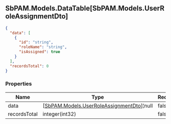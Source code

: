 
<h2 id="tocS_SbPAM.Models.DataTable[SbPAM.Models.UserRoleAssignmentDto]">SbPAM.Models.DataTable[SbPAM.Models.UserRoleAssignmentDto]</h2>

<a id="schemasbpam.models.datatable[sbpam.models.userroleassignmentdto]"></a>
<a id="schema_SbPAM.Models.DataTable[SbPAM.Models.UserRoleAssignmentDto]"></a>
<a id="tocSsbpam.models.datatable[sbpam.models.userroleassignmentdto]"></a>
<a id="tocssbpam.models.datatable[sbpam.models.userroleassignmentdto]"></a>

```json
{
  "data": [
    {
      "id": "string",
      "roleName": "string",
      "isAssigned": true
    }
  ],
  "recordsTotal": 0
}

```

### Properties

|Name|Type|Required|Restrictions|Description|
|---|---|---|---|---|
|data|[[SbPAM.Models.UserRoleAssignmentDto](#schemasbpam.models.userroleassignmentdto)]¦null|false|none|none|
|recordsTotal|integer(int32)|false|none|none|



